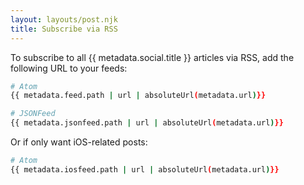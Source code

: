 ```yaml
---
layout: layouts/post.njk
title: Subscribe via RSS
---
```


To subscribe to all {{ metadata.social.title }} articles via RSS, add the following URL to your feeds:

```bash
# Atom
{{ metadata.feed.path | url | absoluteUrl(metadata.url)}}

# JSONFeed
{{ metadata.jsonfeed.path | url | absoluteUrl(metadata.url)}}
```

Or if only want iOS-related posts:

```bash
# Atom
{{ metadata.iosfeed.path | url | absoluteUrl(metadata.url)}}
```
